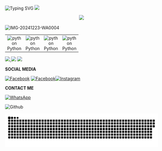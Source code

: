 <div align="center" style="display: inline-block;">
  <img src="https://readme-typing-svg.herokuapp.com?font=Pacifico&color=%ffffff&size=48&center=true&vCenter=true&width=1200&height=100&lines=Welcome+to+Github+WahyuXD!" alt="Typing SVG" style="display: inline-block;">
  <img src="https://media.giphy.com/media/hvRJCLFzcasrR4ia7z/giphy.gif" width="28" style="display: inline-block;">
</div>
<p align="center">
   <img src="https://komarev.com/ghpvc/?username=W4hyuXD&label=Profile+Views&style=flat-square&color=ff0000"/>
</p>
<!--
![Typing SVG](https://readme-typing-svg.herokuapp.com?lines=font=Koulen&size=25&color=light&center=true&width=600&vCenter=true&lines=Hello,+World!)
--->
  <p align="center">

![IMG-20241223-WA0004](https://github.com/user-attachments/assets/9b8b780d-0a69-441e-af81-7bf9632c46bb)

<table align="center">
<p align="center">
  <tr>
    <td align="center" width="30">
        <img src="https://techstack-generator.vercel.app/python-icon.svg" width="29" height="28" alt="python" /><br>Python
    </td>
    <td align="center" width="30">
        <img src="https://techstack-generator.vercel.app/python-icon.svg" width="29" height="28" alt="python" /><br>Python
    </td>
    <td align="center" width="30">
        <img src="https://techstack-generator.vercel.app/python-icon.svg" width="29" height="28" alt="python" /><br>Python
    </td>
    <td align="center" width="30">
        <img src="https://techstack-generator.vercel.app/python-icon.svg" width="29" height="28" alt="python" /><br>Python
    </td>
  </tr>
</p>
</table>

<!--![Proyek Baru 16 [67ED29D].png](https://github.com/W4hyuXD/W4hyuXD/assets/131398263/967d35b3-eb0f-490c-b1f8-9137ad3e2014)-->

  <a href="https://github.com/W4hyuXD">
    <img src="https://github-stats-alpha.vercel.app/api?username=W4hyuXD&cc=22272e&tc=37BCF6&ic=fff&bc=0000">
</a>

  <img src="https://github-readme-streak-stats.herokuapp.com/?user=W4hyuXD&theme=monokai"/>
  <img src="https://github-readme-stats.vercel.app/api/top-langs/?username=W4hyuXD&layout=compact&theme=monokai&langs_count=12"/><br />
  <!--<p align="center">
     <img src="https://github-readme-stats.vercel.app/api?username=W4hyuXD&show_icons=true&include_all_commits=true&theme=github_dark" alt="WahyuDin Ambia's GitHub stats" width="300"/>
     <img src="https://github-readme-streak-stats.herokuapp.com/?user=W4hyuXD&theme=one_dark_pro" width="300"/>-->
    
<!--<img src="https://github-readme-stats.vercel.app/api/top-langs/?username=W4hyuXD&layout=compact&theme=github_dark&langs_count=12" width="300"/>
     <img src="http://github-profile-summary-cards.vercel.app/api/cards/profile-details?username=W4hyuXD&theme=github_dark" width="300"/><br />--->
</p>
<p><b>SOCIAL MEDIA</b></p>

[![Facebook](https://img.shields.io/badge/Facebook-Follow-blue?style=for-the-badge&logo=facebook)](https://www.facebook.com/whyxd.567)
[![Facebook](https://img.shields.io/badge/Facebook-Follow-blue?style=for-the-badge&logo=facebook)](https://www.facebook.com/whyu.404)[![Instagram](https://img.shields.io/badge/Instagram-Follow-pink?style=for-the-badge&logo=Instagram)](https://www.instagram.com/why.404_)


<p><b>CONTACT ME</b></p>

[![WhatsApp](https://img.shields.io/badge/WhatsApp-CHAT-green?style=for-the-badge&logo=WhatsApp)](https://wa.me/233506380966?text=Asalamualaikum+bang)
</details>


<img lebar="55%" align="kanan" alt="Github" src="https://raw.githubusercontent.com/onimur/.github/master/.resources/git-header.svg" /></p>


<p align="center">
 <img width="1000" src="assets/github-snake.svg" alt="snake"/>
</p>




